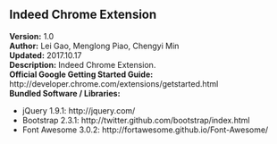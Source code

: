 <html>
    <head>
    </head>
    <body>
        <h2>Indeed Chrome Extension </h2>
        <div><b>Version:</b> 1.0</div>
        <div><b>Author:</b> Lei Gao, Menglong Piao, Chengyi Min </div>
        <div><b>Updated:</b> 2017.10.17</div>
        <div><b>Description:</b> Indeed Chrome Extension.</div>
        <div><b>Official Google Getting Started Guide:</b> http://developer.chrome.com/extensions/getstarted.html</div>
        <div><b>Bundled Software / Libraries:</b></div>
        <div>
            <ul>
                <li>jQuery 1.9.1: http://jquery.com/</li>
                <li>Bootstrap 2.3.1: http://twitter.github.com/bootstrap/index.html</li>
                <li>Font Awesome 3.0.2: http://fortawesome.github.io/Font-Awesome/</li>
            </ul>
        </div> 
    </body>
</html>